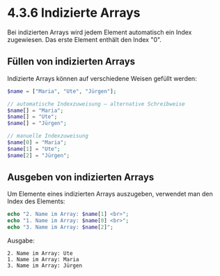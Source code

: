 # 4.3.6 Indizierte Arrays

Bei indizierten Arrays wird jedem Element automatisch ein Index zugewiesen. Das erste Element enthält den Index "0".

## Füllen von indizierten Arrays
Indizierte Arrays können auf verschiedene Weisen gefüllt werden:

```php linenums="1"
$name = ["Maria", "Ute", "Jürgen"];

// automatische Indexzuweisung – alternative Schreibweise
$name[] = "Maria";
$name[] = "Ute";
$name[] = "Jürgen";

// manuelle Indexzuweisung
$name[0] = "Maria";
$name[1] = "Ute";
$name[2] = "Jürgen";
```


## Ausgeben von indizierten Arrays
Um Elemente eines indizierten Arrays auszugeben, verwendet man den Index des Elements:

```php 
echo "2. Name im Array: $name[1] <br>";
echo "1. Name im Array: $name[0] <br>";
echo "3. Name im Array: $name[2]";
```

Ausgabe:

`2. Name im Array: Ute`<br>
`1. Name im Array: Maria`<br>
`3. Name im Array: Jürgen`
